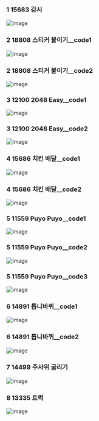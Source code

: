 <!--
https://github.com/audxo112/kotlin-algorithm/issues/11
-->
### 1 15683 감시
![image](https://user-images.githubusercontent.com/9216335/212612913-cee2ffc4-e843-47a9-b920-1db10ef34811.png)

### 2 18808 스티커 붙이기__code1
![image](https://user-images.githubusercontent.com/9216335/213045656-33d6064e-2051-4b27-8e80-23d58c4abe18.png)

### 2 18808 스티커 붙이기__code2
![image](https://user-images.githubusercontent.com/9216335/213045405-7abf0735-4f66-4faa-b292-fd3cf88e6fcb.png)

### 3 12100 2048 Easy__code1
![image](https://user-images.githubusercontent.com/9216335/213987995-a366b33a-5951-45ec-8e06-de6905ec1d05.png)

### 3 12100 2048 Easy__code2
![image](https://user-images.githubusercontent.com/9216335/213987910-4eb8c560-9e3d-4135-bac8-ede37ac32de7.png)

### 4 15686 치킨 배달__code1
![image](https://user-images.githubusercontent.com/9216335/214079392-d3cb9a01-45df-4811-aadd-50acab3afb86.png)

### 4 15686 치킨 배달__code2
![image](https://user-images.githubusercontent.com/9216335/214081776-fd362a85-da46-4281-ac97-740a8747f424.png)

### 5 11559 Puyo Puyo__code1
![image](https://user-images.githubusercontent.com/9216335/214507751-387a144a-b2f3-4395-9da3-40088c0f7af7.png)

### 5 11559 Puyo Puyo__code2
![image](https://user-images.githubusercontent.com/9216335/214507631-111b73b3-90d0-4db8-ac74-03a6a6697dcc.png)

### 5 11559 Puyo Puyo__code3
![image](https://user-images.githubusercontent.com/9216335/214507474-4543f399-870e-45ea-b084-a5eceaa843a5.png)

### 6 14891 톱니바퀴__code1
![image](https://user-images.githubusercontent.com/9216335/215017537-d5f441f2-6f65-407c-b5fc-afe84cb6cab2.png)

### 6 14891 톱니바퀴__code2
![image](https://user-images.githubusercontent.com/9216335/215038833-af4f3eba-dabc-4831-9fc2-f905f526f086.png)

### 7 14499 주사위 굴리기
![image](https://user-images.githubusercontent.com/9216335/215252018-da45b423-7af7-433c-990f-67840ffe321e.png)

### 8 13335 트럭
![image](https://user-images.githubusercontent.com/9216335/215312473-d3f61a89-ee05-4474-98cb-169ee902079e.png)
